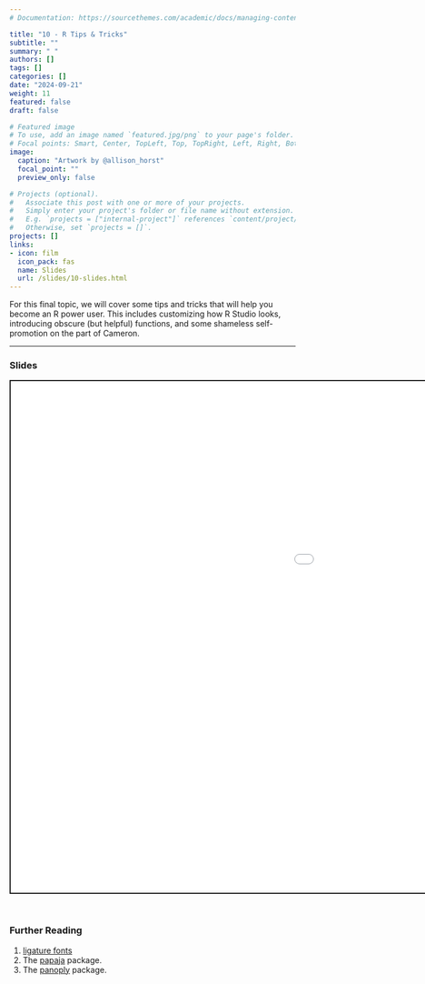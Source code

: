 ```yaml
---
# Documentation: https://sourcethemes.com/academic/docs/managing-content/

title: "10 - R Tips & Tricks"
subtitle: ""
summary: " "
authors: []
tags: []
categories: []
date: "2024-09-21"
weight: 11
featured: false
draft: false

# Featured image
# To use, add an image named `featured.jpg/png` to your page's folder.
# Focal points: Smart, Center, TopLeft, Top, TopRight, Left, Right, BottomLeft, Bottom, BottomRight.
image:
  caption: "Artwork by @allison_horst"
  focal_point: ""
  preview_only: false

# Projects (optional).
#   Associate this post with one or more of your projects.
#   Simply enter your project's folder or file name without extension.
#   E.g. `projects = ["internal-project"]` references `content/project/deep-learning/index.md`.
#   Otherwise, set `projects = []`.
projects: []
links:
- icon: film
  icon_pack: fas
  name: Slides
  url: /slides/10-slides.html
---
```


<script src="{{< blogdown/postref >}}index_files/fitvids/fitvids.min.js"></script>

For this final topic, we will cover some tips and tricks that will help you become an R power user. This includes customizing how R Studio looks, introducing obscure (but helpful) functions, and some shameless self-promotion on the part of Cameron.

------------------------------------------------------------------------

### Slides

<div class="shareagain" style="min-width:300px;margin:1em auto;" data-exeternal="1">
<iframe src="/slides/10-slides.html" width="1600" height="900" style="border:2px solid currentColor;" loading="lazy" allowfullscreen></iframe>
<script>fitvids('.shareagain', {players: 'iframe'});</script>
</div>

<br>

### Further Reading

<div class="book">

1.  [ligature fonts](https://betterwebtype.com/articles/2020/02/13/5-monospaced-fonts-with-cool-coding-ligatures/)
2.  The [papaja](https://github.com/crsh/papaja) package.
3.  The [panoply](https://github.com/camkay/panoply) package.

</div>
